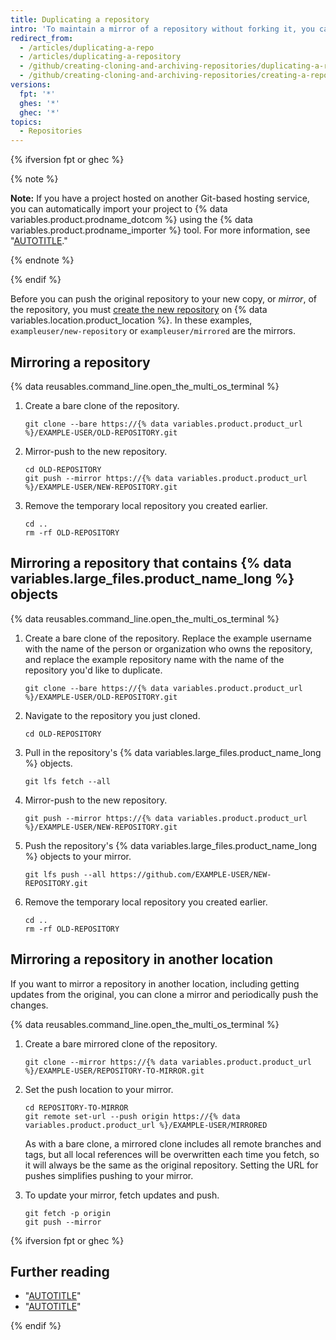 ```yaml
---
title: Duplicating a repository
intro: 'To maintain a mirror of a repository without forking it, you can run a special clone command, then mirror-push to the new repository.'
redirect_from:
  - /articles/duplicating-a-repo
  - /articles/duplicating-a-repository
  - /github/creating-cloning-and-archiving-repositories/duplicating-a-repository
  - /github/creating-cloning-and-archiving-repositories/creating-a-repository-on-github/duplicating-a-repository
versions:
  fpt: '*'
  ghes: '*'
  ghec: '*'
topics:
  - Repositories
---
```

{% ifversion fpt or ghec %}

{% note %}

**Note:** If you have a project hosted on another Git-based hosting service, you can automatically import your project to {% data variables.product.prodname_dotcom %} using the {% data variables.product.prodname_importer %} tool. For more information, see "[AUTOTITLE](/migrations/importing-source-code/using-github-importer/about-github-importer)."

{% endnote %}

{% endif %}

Before you can push the original repository to your new copy, or _mirror_, of the repository, you must [create the new repository](/repositories/creating-and-managing-repositories/creating-a-new-repository) on {% data variables.location.product_location %}. In these examples, `exampleuser/new-repository` or `exampleuser/mirrored` are the mirrors.

## Mirroring a repository

{% data reusables.command_line.open_the_multi_os_terminal %}
1. Create a bare clone of the repository.

   ```shell
   git clone --bare https://{% data variables.product.product_url %}/EXAMPLE-USER/OLD-REPOSITORY.git
   ```

1. Mirror-push to the new repository.

   ```shell
   cd OLD-REPOSITORY
   git push --mirror https://{% data variables.product.product_url %}/EXAMPLE-USER/NEW-REPOSITORY.git
   ```

1. Remove the temporary local repository you created earlier.

   ```shell
   cd ..
   rm -rf OLD-REPOSITORY
   ```

## Mirroring a repository that contains {% data variables.large_files.product_name_long %} objects

{% data reusables.command_line.open_the_multi_os_terminal %}
1. Create a bare clone of the repository. Replace the example username with the name of the person or organization who owns the repository, and replace the example repository name with the name of the repository you'd like to duplicate.

   ```shell
   git clone --bare https://{% data variables.product.product_url %}/EXAMPLE-USER/OLD-REPOSITORY.git
   ```

1. Navigate to the repository you just cloned.

   ```shell
   cd OLD-REPOSITORY
   ```

1. Pull in the repository's {% data variables.large_files.product_name_long %} objects.

   ```shell
   git lfs fetch --all
   ```

1. Mirror-push to the new repository.

   ```shell
   git push --mirror https://{% data variables.product.product_url %}/EXAMPLE-USER/NEW-REPOSITORY.git
   ```

1. Push the repository's {% data variables.large_files.product_name_long %} objects to your mirror.

   ```shell
   git lfs push --all https://github.com/EXAMPLE-USER/NEW-REPOSITORY.git
   ```

1. Remove the temporary local repository you created earlier.

   ```shell
   cd ..
   rm -rf OLD-REPOSITORY
   ```

## Mirroring a repository in another location

If you want to mirror a repository in another location, including getting updates from the original, you can clone a mirror and periodically push the changes.

{% data reusables.command_line.open_the_multi_os_terminal %}
1. Create a bare mirrored clone of the repository.

   ```shell
   git clone --mirror https://{% data variables.product.product_url %}/EXAMPLE-USER/REPOSITORY-TO-MIRROR.git
   ```

1. Set the push location to your mirror.

   ```shell
   cd REPOSITORY-TO-MIRROR
   git remote set-url --push origin https://{% data variables.product.product_url %}/EXAMPLE-USER/MIRRORED
   ```

    As with a bare clone, a mirrored clone includes all remote branches and tags, but all local references will be overwritten each time you fetch, so it will always be the same as the original repository. Setting the URL for pushes simplifies pushing to your mirror.

1. To update your mirror, fetch updates and push.

   ```shell
   git fetch -p origin
   git push --mirror
   ```

{% ifversion fpt or ghec %}

## Further reading

* "[AUTOTITLE](/desktop/making-changes-in-a-branch/pushing-changes-to-github-from-github-desktop#pushing-changes-to-github)"
* "[AUTOTITLE](/desktop/configuring-and-customizing-github-desktop/about-git-large-file-storage-and-github-desktop)"

{% endif %}
